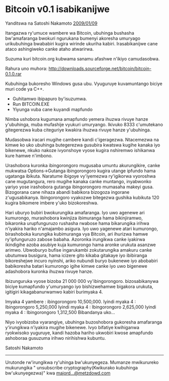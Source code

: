 # Bitcoin v0.1 isabikanijwe

Yanditswa na Satoshi Nakamoto [2009/01/09](https://web.archive.org/web/20190604064539/https://www.mail-archive.com/cryptography@metzdowd.com/msg10142.html)

<LanguageDropdown/>

Itangazwa ry'umuce wambere wa Bitcoin, ubuhinga bushasha bw'amafaranga bwokuri ngurukana bumenyi akoresha umuryago urikubuhinga bwababiri kugira wirinde ukuriha kabiri. Irasabikanijwe cane ataco ashingiweko canke ataho atwarirwa.


Suzuma kuri bitcoin.org kubwama sanamu afashwe n'ikiyo camudasobwa.

Rahura uno muhora:
http://downloads.sourceforge.net/bitcoin/bitcoin-0.1.0.rar

Kubuhinga bukoresho Windows gusa ubu. Vyuguruye kuvamuntango biciye muri code ya C++.

- Guhitamwo ibipapuro by'isuzumwa.
- Run BITCOIN.EXE
- Yiyunga vuba cane kuyandi mapfundo

Nimba ushobora kugumana amapfundo yemera ihuzwa rivuye hanze y'ubuhinga, muba mufashije vyukuri umuryango. Ikivuko 8333 c'umutekano gitegerezwa kuba citeguriye kwakira ihuzwa rivuye hanze y'ubuhinga.

Mudasobwa iracari mugihe cambere kandi c'igeragezwa. Ntacemezwa na kimwe ko uko ubuhinga   butegerezwa gusubira kwatswa kugihe kanaka iyo bikenewe, nkuko nakoze ivyonshoye vyose kugira nshiremwo ishikanwa kure hamwe n'imbono.

Urashobora kuronka ibingorongoro mugusaba umuntu akurungikire, canke mukwatsa Options->Gutanga ibingorongoro kugira utange ipfundo hama ugatanga ibikuta.  Naratume ibigoye vy'iyemezwa ry'igikorwa vyoroshwa cane mugutangura, rero mugihe kanaka canke muntango, inyabwonko yariyo yose irashobora gutanga ibingorongoro mumasaha makeyi gusa. Bizogorana cane nihaza abandi babikora  bizogoza ingorane z'ugusabikanya. Ibingorongoro vyakozwe bitegezwa gushika kubikuta 120 kugira bikomere imbere y'uko bizokoreshwa.

Hari uburyo bubiri bwokurungika amafaranga. Iyo uwo agenewe ari kumurongo, murashobora kwinjiza ibimuranga hama bikinjiramwo, bikaronka urupfunguruzo rushasha rwabose hama bikarungika irihwa n'iyakira hariko n'amajambo asigura. Iyo uwo yagenewe atari kumurongo, birashoboka kurungika kubimuranga vya Bitcoin, ari ihurizwa hamwe ry'ipfunguruzo zabose babaha. Azoronka irungikwa canke iyakirwa ikindigihe azoba asubiye kuja kumurongo hama aronke urukuta asanzwe arimwo. Ubwoburyo bufise ingarukambi zokutarungika amakuru canke ubutumwa busigura, hama icizere gito kikaba gitakaye iyo  ibibiranga bikoreshejwe incuro nyinshi, ariko nubundi buryo bukenewe iyo abobabiri babikoresha batari kumurongo igihe kimwe canke iyo uwo bigenewe adashobora kuronka  ihuzwa rivuye hanze.

Ibizunguruka vyose bizoba  21 000 000 vy'ibingorongoro. bizosabikanywa biciye kumapfundo y'umuryango iyo bishizwehamwe bigakora urukuta, igitigiri kikagabanurwamwo kabiri burimyaka 4.

Imyaka 4 yambere :  ibingorongoro 10,500,000.  Iyindi myaka 4 :  Ibingorongoro 5,250,000
Iyindi myaka 4 : Ibingorongoro 2,625,000 
Iyindi myaka 4 :  Ibingorongoro  1,312,500
Bibandanya uko…

Niyo ivyobizoba vyarangiye, ubuhinga buzoshobora gukoresha amafaranga y'irungikwa n'iyakira mugihe bikenewe. Ivyo bifatiye kwihiganwa ryokwisoko yuguruye, kandi hazoba hariho ukwobiri kwose amapfundo ashoboraa gusuzuma irihwo nirihishwa kubuntu.

Satoshi Nakamoto

---------------------------------------------------------------------
Urutonde rw'irungikwa ry'uhinga bw'ukunyegeza. Mumanze mwikurureko mukurungika  " unsubscribe cryptography(Kwikurako kubuhinga bw'ukunyegezwa)" kwa majord...@metzdowd.com
